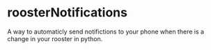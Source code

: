 roosterNotifications
====================

A way to automaticly send notifictions to your phone when there is a change in your rooster in python.
